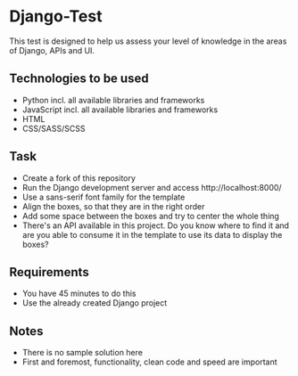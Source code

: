 # Django-Test

This test is designed to help us assess your level of knowledge in the areas of Django, APIs and UI.

## Technologies to be used

- Python incl. all available libraries and frameworks
- JavaScript incl. all available libraries and frameworks
- HTML
- CSS/SASS/SCSS

## Task

- Create a fork of this repository
- Run the Django development server and access http://localhost:8000/
- Use a sans-serif font family for the template
- Align the boxes, so that they are in the right order
- Add some space between the boxes and try to center the whole thing
- There's an API available in this project. Do you know where to find it and are you able to consume it in the template to use its data to display the boxes?

## Requirements

- You have 45 minutes to do this
- Use the already created Django project

## Notes

- There is no sample solution here
- First and foremost, functionality, clean code and speed are important
